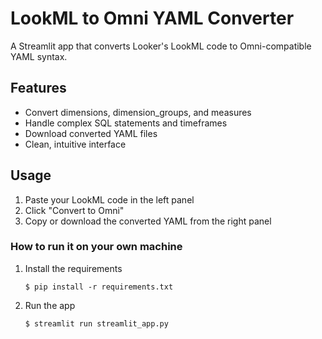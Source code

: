 # LookML to Omni YAML Converter

A Streamlit app that converts Looker's LookML code to Omni-compatible YAML syntax.

## Features
- Convert dimensions, dimension_groups, and measures
- Handle complex SQL statements and timeframes
- Download converted YAML files
- Clean, intuitive interface

## Usage
1. Paste your LookML code in the left panel
2. Click "Convert to Omni"
3. Copy or download the converted YAML from the right panel

### How to run it on your own machine

1. Install the requirements

   ```
   $ pip install -r requirements.txt
   ```

2. Run the app

   ```
   $ streamlit run streamlit_app.py
   ```
